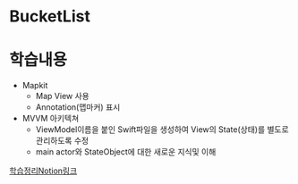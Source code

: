 # BucketList

# 학습내용
- Mapkit 
  - Map View 사용
  - Annotation(맵마커) 표시
- MVVM 아키텍쳐
  - ViewModel이름을 붙인 Swift파일을 생성하여 View의 State(상태)를 별도로 관리하도록 수정
  - main actor와 StateObject에 대한 새로운 지식및 이해
  
 [학습정리Notion링크](https://cactus-snout-d26.notion.site/Application10-BucketList-1593cfe1a75e4b748f46736477725603)
